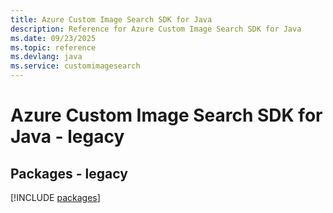 ```yaml
---
title: Azure Custom Image Search SDK for Java
description: Reference for Azure Custom Image Search SDK for Java
ms.date: 09/23/2025
ms.topic: reference
ms.devlang: java
ms.service: customimagesearch
---
```

# Azure Custom Image Search SDK for Java - legacy
## Packages - legacy
[!INCLUDE [packages](custom-image-search-index.md)]